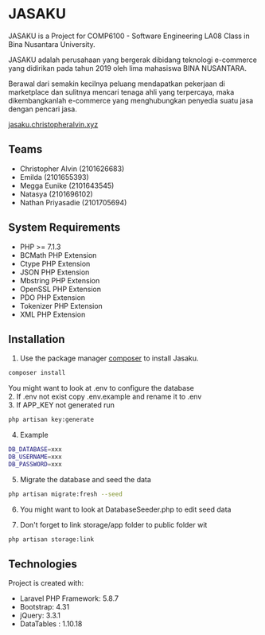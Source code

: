 # JASAKU

JASAKU is a Project for  COMP6100 - Software Engineering LA08 Class in Bina Nusantara University.

JASAKU adalah perusahaan yang bergerak dibidang teknologi e-commerce yang didirikan pada tahun 2019 oleh lima mahasiswa BINA NUSANTARA. 

Berawal dari semakin kecilnya peluang mendapatkan pekerjaan di marketplace dan sulitnya mencari tenaga ahli yang terpercaya, maka dikembangkanlah e-commerce yang menghubungkan penyedia suatu jasa dengan pencari jasa.

[jasaku.christopheralvin.xyz](https://jasaku.christopheralvin.xyz)

## Teams
* Christopher Alvin (2101626683)
* Emilda (2101655393)
* Megga Eunike (2101643545)
* Natasya (2101696102)
* Nathan Priyasadie (2101705694)

## System Requirements

* PHP >= 7.1.3
* BCMath PHP Extension
* Ctype PHP Extension
* JSON PHP Extension
* Mbstring PHP Extension
* OpenSSL PHP Extension
* PDO PHP Extension
* Tokenizer PHP Extension
* XML PHP Extension


## Installation

1. Use the package manager [composer](https://getcomposer.org/download/) to install Jasaku.

```bash
composer install
```

You might want to look at .env to configure the database <br />
2. If .env not exist copy .env.example and rename it to .env <br />
3. If APP_KEY not generated run
```bash
php artisan key:generate
```
4. Example
```bash
DB_DATABASE=xxx
DB_USERNAME=xxx
DB_PASSWORD=xxx
```
5. Migrate the database and seed the data
```bash
php artisan migrate:fresh --seed
```
6. You might want to look at DatabaseSeeder.php to edit seed data

7. Don't forget to link storage/app folder to public folder wit
```bash
php artisan storage:link
```

## Technologies
Project is created with:
* Laravel PHP Framework: 5.8.7
* Bootstrap: 4.31
* jQuery: 3.3.1
* DataTables : 1.10.18